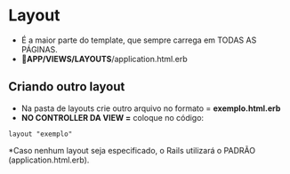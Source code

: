 # Layout
+ É a maior parte do template, que sempre carrega em TODAS AS PÁGINAS.
+ 📂**APP/VIEWS/LAYOUTS**/application.html.erb

## Criando outro layout
+ Na pasta de layouts crie outro arquivo no formato = **exemplo.html.erb**
+ **NO CONTROLLER DA VIEW =** coloque no código:
~~~
layout "exemplo"
~~~
*Caso nenhum layout seja especificado, o Rails utilizará o PADRÃO (application.html.erb).
